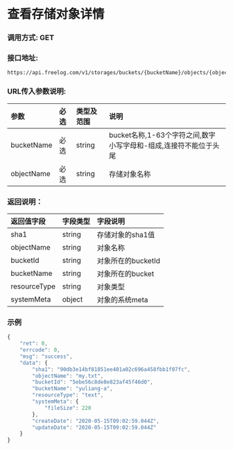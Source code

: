 # 查看存储对象详情

### 调用方式: GET

### 接口地址:

```
https://api.freelog.com/v1/storages/buckets/{bucketName}/objects/{objectName}
```

### URL传入参数说明:

| 参数 | 必选 | 类型及范围 | 说明 |
| :--- | :--- | :--- | :--- |
| bucketName | 必选 | string | bucket名称,1-63个字符之间,数字小写字母和-组成,连接符不能位于头尾 |
| objectName | 必选 | string | 存储对象名称 |

### 返回说明：

| 返回值字段 | 字段类型 | 字段说明 |
| :--- | :--- | :--- |
| sha1 | string | 存储对象的sha1值 |
| objectName | string | 对象名称 |
| bucketId | string | 对象所在的bucketId |
| bucketName | string | 对象所在的bucket |
| resourceType | string | 对象类型 |
| systemMeta | object | 对象的系统meta |

### 示例

```js
{
    "ret": 0,
    "errcode": 0,
    "msg": "success",
    "data": {
        "sha1": "90db3e14bf81851ee401a02c696a458fbb1f07fc",
        "objectName": "my.txt",
        "bucketId": "5ebe56c8de8e823af45f46d0",
        "bucketName": "yuliang-a",
        "resourceType": "text",
        "systemMeta": {
            "fileSize": 220
        },
        "createDate": "2020-05-15T09:02:59.044Z",
        "updateDate": "2020-05-15T09:02:59.044Z"
    }
}
```